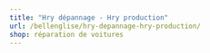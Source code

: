 ```yaml
---
title: "Hry dépannage - Hry production"
url: /bellenglise/hry-depannage-hry-production/
shop: réparation de voitures
---
```

